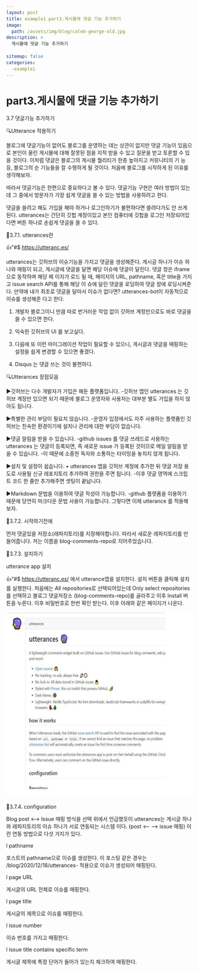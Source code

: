```yaml
---
layout: post
title: example1 part3.게시물에 댓글 기능 추가하기
image: 
  path: /assets/img/blog/caleb-george-old.jpg
description: >
  게시물에 댓글 기능 추가하기

sitemap: false
categories:
  -example1
---
```

# part3.게시물에 댓글 기능 추가하기


3.7 댓글기능 추가하기


🔍Utterance 적용하기


블로그에 댓글기능이 없어도 블로그를 운영하는 데는 상관이 없지만 댓글 기능이 있음으로 본인이 올린 게시물에 대해 잘못된 점을 지적 받을 수 있고 질문을 받고 토론할 수 있을 것이다. 이처럼 댓글은 블로그의 게시물 퀄리티가 한층 높아지고 커뮤니티의 기
능 등, 블로그의 순 기능들을 잘 수행하게 될 것이다. 처음에 블로그를 시작하게 된 이유를 생각해보자.


따라서 댓글기능은 한편으로 중요하다고 볼 수 있다.
댓글기능 구현은 여러 방법이 있는데 그 중에서 방문자가 가장 쉽게 댓글을 쓸 수 있는 방법을 사용하려고 한다.


댓글을 쓸려고 해도 가입을 해야 하거나 로그인하기가 불편하다면 쓸려다가도 안 쓰게 된다.
utterances는 간단히 깃헙 계정이있고 본인 컴퓨터에 깃헙을 로그인 저장되어있다면 버튼 하나로 손쉽게 댓글을 쓸 수 있다.


👀3.7.1. utterances란


👍"#$ https://utteranc.es/


utterances는 깃허브의 이슈기능을 가지고 댓글을 생성해준다. 게시글 하나가 이슈 하나와 매핑이
되고, 게시글에 댓글을 달면 해당 이슈에 댓글이 달린다. 댓글 창은 iframe으로 동작하며 해당 페
이지가 로드 될 때, 페이지의 URL, pathname, 혹은 title을 가지고 issue search API를 통해 해당 이
슈에 달린 댓글을 로딩하여 댓글 창에 로딩시켜준다.
만약에 내가 최초로 댓글을 달아서 이슈가 없다면? utterances-bot이 자동적으로 이슈를 생성해준
다고 한다.

1. 개발자 블로그이니 만큼 따로 번거러운 작업 없이 깃허브 계정만으로도 바로 댓글을 쓸 수 있으면 한다.


2. 익숙한 깃허브의 UI 를 보고싶다.


3. 다음에 또 이런 마이그레이션 작업이 필요할 수 있으니, 게시글과 댓글을 매핑하는 설정을 쉽게 변경할 수 있으면 좋겠다.


4. Disqus 는 댓글 쓰는 것이 불편하다.


🔍Utterances 장점모음


▶깃허브는 다수 개발자가 가입은 해둔 플랫폼입니다.
-깃허브 앱인 utterances 는 깃허브 계정만 있으면 되기 때문에 블로그 운영자와 사용자는 대부분
별도 가입을 하지 않아도 됩니다.


▶특별한 관리 부담이 필요치 않습니다.
-운영자 입장에서도 자주 사용하는 플랫폼인 깃허브는 친숙한 환경이기에 설치나 관리에 대한 부담이 없습니다.


▶댓글 알림을 받을 수 있습니다.
-github issues 를 댓글 쓰레드로 사용하는 utterances 는 댓글이 등록되면, 즉 새로운 issue 가
등록된 것이므로 메일 알림을 받을 수 있습니다.
-이 때문에 소중한 독자와 소통하는 타이밍을 놓치지 않게 됩니다.


▶설치 및 설정이 쉽습니다.
• utterances 앱을 깃허브 계정에 추가한 뒤 댓글 저장 용도로 사용될 신규 레포지토리
추가하여 권한을 주면 됩니다.
-이후 댓글 영역에 스크립트 코드 한 줄만 추가해주면 셋팅이 끝납니다.


▶Markdown	 문법을 이용하여 댓글 작성이 가능합니다.
-github 플랫폼을 이용하기 때문에 당연히 마크다운 문법 사용이 가능합니다.
그렇다면 이제 utterance 를 적용해보자.


👀3.7.2. 시작하기전에


먼저 댓글있을 저장소(레파지토리)를 지정해야합니다.
따라서 새로운 레파지토리를 만들어줍니다.
저는 이름을 blog-comments-repo로 지어주었습니다.


👀3.7.3. 설치하기


utterance app 설치


👍"#$ https://utteranc.es/
에서 utterance앱을 설치한다.
설치 버튼을 클릭해 설치를 실행한다.
처음에는 All repositories로 선택되어있는데 Only select repositories를 선택하고 블로그 댓글저장소
(blog-comments-repo)를 골라주고 이후 Install 버튼을 누른다.
이후 비밀번호로 한번 확인 받는다. 이후 아래와 같은 페이지가 나온다.
<div class="main_center">
    <div><img src= "/assets/img/blog/example1/13.JPG" style="width: 700px; height: 500px; auto;"></div>
</div>


👀3.7.4. configuration


Blog post <–> Issue 매핑 방식을 선택
위에서 언급했듯이 utterances는 게시글 하나와 레파지토리의 이슈 하나가 서로 연동되는 시스템
이다.
(post <– –> issue 매핑)
이런 연동 방법으로 다섯 가지가 있다.


l pathname


포스트의 pathname으로 이슈를 생성한다.
이 포스팅 같은 경우는 /blog/2020/12/18/utterances- 적용으로 이슈가 생성되어 매핑된다.


l page URL


게시글의 URL 전체로 이슈를 매핑한다.


l page title


게시글의 제목으로 이슈를 매핑한다.


l issue number


이슈 번호를 가지고 매핑한다.


l issue title contains specific term


게시글 제목에 특정 단어가 들어가 있는지 체크하여 매핑한다.